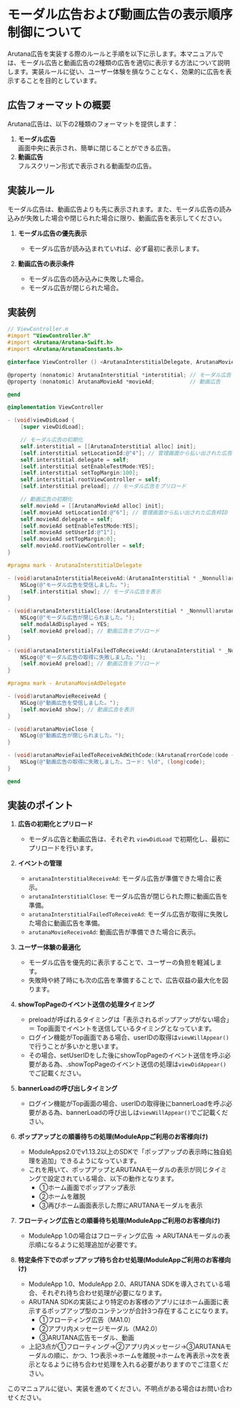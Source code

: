# モーダル広告および動画広告の表示順序制御について

Arutana広告を実装する際のルールと手順を以下に示します。本マニュアルでは、モーダル広告と動画広告の2種類の広告を適切に表示する方法について説明します。実装ルールに従い、ユーザー体験を損なうことなく、効果的に広告を表示することを目的としています。

## 広告フォーマットの概要

Arutana広告は、以下の2種類のフォーマットを提供します：

1. **モーダル広告**  
   画面中央に表示され、簡単に閉じることができる広告。
2. **動画広告**  
   フルスクリーン形式で表示される動画型の広告。

## 実装ルール

モーダル広告は、動画広告よりも先に表示されます。また、モーダル広告の読み込みが失敗した場合や閉じられた場合に限り、動画広告を表示してください。

1. **モーダル広告の優先表示**  
   - モーダル広告が読み込まれていれば、必ず最初に表示します。

2. **動画広告の表示条件**  
   - モーダル広告の読み込みに失敗した場合。
   - モーダル広告が閉じられた場合。

## 実装例

```objective-c
// ViewController.m
#import "ViewController.h"
#import <Arutana/Arutana-Swift.h>
#import <Arutana/ArutanaConstants.h>

@interface ViewController () <ArutanaInterstitialDelegate, ArutanaMovieAdDelegate>

@property (nonatomic) ArutanaInterstitial *interstitial; // モーダル広告
@property (nonatomic) ArutanaMovieAd *movieAd;           // 動画広告

@end

@implementation ViewController

- (void)viewDidLoad {
    [super viewDidLoad];

    // モーダル広告の初期化
    self.interstitial = [[ArutanaInterstitial alloc] init];
    [self.interstitial setLocationId:@"4"]; // 管理画面から払い出された広告枠ID
    self.interstitial.delegate = self;
    [self.interstitial setEnableTestMode:YES];
    [self.interstitial setTopMargin:100];
    self.interstitial.rootViewController = self;
    [self.interstitial preload]; // モーダル広告をプリロード

    // 動画広告の初期化
    self.movieAd = [[ArutanaMovieAd alloc] init];
    [self.movieAd setLocationId:@"6"]; // 管理画面から払い出された広告枠ID
    self.movieAd.delegate = self;
    [self.movieAd setEnableTestMode:YES];
    [self.movieAd setUserId:@"1"];
    [self.movieAd setTopMargin:0];
    self.movieAd.rootViewController = self;
}

#pragma mark - ArutanaInterstitialDelegate

- (void)arutanaInterstitialReceiveAd:(ArutanaInterstitial * _Nonnull)arutanaInterstitial {
    NSLog(@"モーダル広告を受信しました。");
    [self.interstitial show]; // モーダル広告を表示
}

- (void)arutanaInterstitialClose:(ArutanaInterstitial * _Nonnull)arutanaInterstitial {
    NSLog(@"モーダル広告が閉じられました。");
    self.modalAdDisplayed = YES;
    [self.movieAd preload]; // 動画広告をプリロード
}

- (void)arutanaInterstitialFailedToReceiveAd:(ArutanaInterstitial * _Nonnull)arutanaInterstitial code:(kArutanaErrorCode)code {
    NSLog(@"モーダル広告の取得に失敗しました。");
    [self.movieAd preload]; // 動画広告をプリロード
}

#pragma mark - ArutanaMovieAdDelegate

- (void)arutanaMovieReceiveAd {
    NSLog(@"動画広告を受信しました。");
    [self.movieAd show]; // 動画広告を表示
}

- (void)arutanaMovieClose {
    NSLog(@"動画広告が閉じられました。");
}

- (void)arutanaMovieFailedToReceiveAdWithCode:(kArutanaErrorCode)code {
    NSLog(@"動画広告の取得に失敗しました。コード: %ld", (long)code);
}

@end
```

## 実装のポイント

1. **広告の初期化とプリロード**  
   - モーダル広告と動画広告は、それぞれ `viewDidLoad` で初期化し、最初にプリロードを行います。

2. **イベントの管理**  
   - `arutanaInterstitialReceiveAd`: モーダル広告が準備できた場合に表示。
   - `arutanaInterstitialClose`: モーダル広告が閉じられた際に動画広告を準備。
   - `arutanaInterstitialFailedToReceiveAd`: モーダル広告が取得に失敗した場合に動画広告を準備。
   - `arutanaMovieReceiveAd`: 動画広告が準備できた場合に表示。

3. **ユーザー体験の最適化**  
   - モーダル広告を優先的に表示することで、ユーザーの負担を軽減します。
   - 失敗時や終了時にも次の広告を準備することで、広告収益の最大化を図ります。

4. **showTopPageのイベント送信の処理タイミング**
   - preloadが呼ばれるタイミングは「表示されるポップアップがない場合」＝ Top画面でイベントを送信しているタイミングとなっています。
   - ログイン機能がTop画面である場合、userIDの取得は`viewWillAppear()`で行うことが多いかと思います。
   - その場合、setUserIDをした後にshowTopPageのイベント送信を呼ぶ必要がある為、.showTopPageのイベント送信の処理は`viewDidAppear()`でご記載ください。

5. **bannerLoadの呼び出しタイミング**
   - ログイン機能がTop画面の場合、userIDの取得後にbannerLoadを呼ぶ必要がある為、bannerLoadの呼び出しは`viewWillAppear()`でご記載ください。

6. **ポップアップとの順番待ちの処理(ModuleAppご利用のお客様向け)**
   - ModuleApps2.0でv1.13.2以上のSDKで「ポップアップの表示時に独自処理を追加」できるようになっています。
   - これを用いて、ポップアップとARUTANAモーダルの表示が同じタイミングで設定されている場合、以下の動作となります。
     - ①ホーム画面でポップアップ表示
     - ②ホームを離脱
     - ③再びホーム画面表示した際にARUTANAモーダルを表示

7. **フローティング広告との順番待ち処理(ModuleAppご利用のお客様向け)**
   - ModuleApp 1.0の場合はフローティング広告 → ARUTANAモーダルの表示順になるように処理追加が必要です。

8. **特定条件下でのポップアップ待ち合わせ処理(ModuleAppご利用のお客様向け)**
   - ModuleApp 1.0、ModuleApp 2.0、ARUTANA SDKを導入されている場合、それぞれ待ち合わせ処理が必要になります。
   - ARUTANA SDKの実装により特定のお客様のアプリにはホーム画面に表示するポップアップ型のコンテンツが合計3つ存在することになります。
     - ①フローティング広告（MA1.0）
     - ②アプリ内メッセージモーダル（MA2.0）
     - ③ARUTANA広告モーダル、動画
   - 上記3点が①フローティング→②アプリ内メッセージ→③ARUTANAモーダルの順に、かつ、1つ表示→ホームを離脱→ホームを再表示→次を表示となるように待ち合わせ処理を入れる必要がありますのでご注意ください。

このマニュアルに従い、実装を進めてください。不明点がある場合はお問い合わせください。